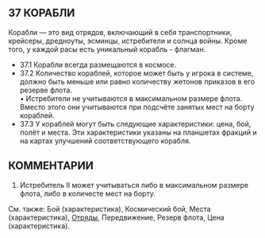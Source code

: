 37 КОРАБЛИ
---

Корабли — это вид отрядов, включающий в себя транспортники, крейсеры, дредноуты, эсминцы, истребители и солнца войны. Кроме того, у каждой расы есть уникальный корабль - флагман.
* 37.1 Корабли всегда размещаются в космосе.
* 37.2 Количество кораблей, которое может быть у игрока в системе, должно быть меньше или равно количеству жетонов приказов в его резерве флота.  
• Истребители не учитываются в максимальном размере флота. Вместо этого они учитываются при подсчёте занятых мест на борту кораблей.
* 37.3 У кораблей могут быть следующие характеристики: цена, бой, полёт и места. Эти характеристики указаны на планшетах фракций и на картах улучшений соответствующего корабля.

КОММЕНТАРИИ
---
1) Истребитель II может учитываться либо в максимальном размере флота, либо в количесте мест на борту.

См. также: Бой (характеристика), Космический бой, Места (характеристика), [Отряды](units.md), Передвижение, Резерв флота, Цена (характеристика).
